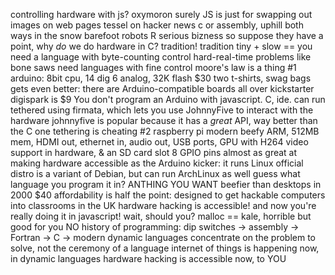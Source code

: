 controlling hardware with js? 
oxymoron
surely JS is just for swapping out images on web pages
tessel on hacker news
c or assembly, uphill both ways in the snow barefoot
robots R serious bizness
so suppose they have a point, why *do* we do hardware in C?
tradition! tradition
tiny + slow == you need a language with byte-counting control
hard-real-time problems like bone saws need languages with fine control
moore's law is a thing
#1 arduino: 8bit cpu, 14 dig 6 analog, 32K flash
$30 two t-shirts, swag bags
gets even better: there are Arduino-compatible boards all over kickstarter
digispark is $9 
You don't program an Arduino with javascript.
C, ide.
can run tethered using firmata, which lets you use JohnnyFive to interact with the hardware
johnnyfive is popular because it has a *great* API, way better than the C one
tethering is cheating
#2 raspberry pi
modern beefy ARM, 512MB mem, HDMI out, ethernet in, audio out, USB ports, GPU with H264 video support in hardware, & an SD card slot
8 GPIO pins
almost as great at making hardware accessible as the Arduino
kicker: it runs Linux
official distro is a variant of Debian, but can run ArchLinux as well
guess what language you program it in? ANTHING YOU WANT
beefier than desktops in 2000
$40
affordability is half the point: designed to get hackable computers into classrooms in the UK
hardware hacking is accessible!
and now you're really doing it in javascript!
wait, should you? malloc == kale, horrible but good for you
NO
history of programming: dip switches -> assembly -> Fortran -> C -> modern dynamic languages
concentrate on the problem to solve, not the ceremony of a language
internet of things is happening now, in dynamic languages
hardware hacking is accessible now, to YOU
